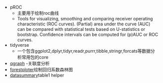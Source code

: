 * pROC
  - 主要用于绘制roc曲线
  - Tools for visualizing, smoothing and comparing receiver operating characteristic (ROC curves). (Partial) area under the curve (AUC) can be compared with statistical tests based on U-statistics or bootstrap. Confidence intervals can be computed for (p)AUC or ROC curves.
* tidyverse
  - 一个包含ggplot2,dplyr,tidyr,readr,purrr,tibble,stringr,forcats等数据分析常用包的core
* [qgraph](https://cran.r-project.org/web/packages/qgraph/index.html)
  -关联度分析
* [forestploter](https://blog.csdn.net/qazplm12_3/article/details/125139420)绘制回归系数森林图
* [datasummary](https://modelsummary.com/articles/datasummary.html#datasummary_skim)table1 helper
